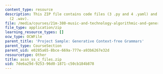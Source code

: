 ```yaml
---
content_type: resource
description: This ZIP file contains code files (3 .py and 4 .yaml) and audio samples
  (2 .wav).
file: /media/courses/21m-380-music-and-technology-algorithmic-and-generative-music-spring-2010/7de6a29d925396d01871c50cb184b878_assn_ss_c_files.zip
file_type: application/zip
learning_resource_types: []
ocw_type: OCWFile
parent_title: 'Project Sample: Generative Context-free Grammars'
parent_type: CourseSection
parent_uid: e0285a65-8bce-669a-777e-a93b6267e32d
resourcetype: Other
title: assn_ss_c_files.zip
uid: 7de6a29d-9253-96d0-1871-c50cb184b878
---
```

